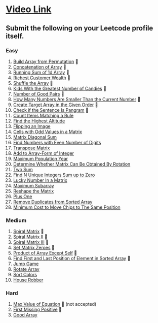 # [Video Link](https://youtu.be/n60Dn0UsbEk)

## Submit the following on your Leetcode profile itself.

### Easy
1. [Build Array from Permutation](https://leetcode.com/problems/build-array-from-permutation/) 🏁
2. [Concatenation of Array](https://leetcode.com/problems/concatenation-of-array/) 🏁
3. [Running Sum of 1d Array](https://leetcode.com/problems/running-sum-of-1d-array/) 🏁
4. [Richest Customer Wealth](https://leetcode.com/problems/richest-customer-wealth/) 🏁
5. [Shuffle the Array](https://leetcode.com/problems/shuffle-the-array/) 🏁
6. [Kids With the Greatest Number of Candies](https://leetcode.com/problems/kids-with-the-greatest-number-of-candies/) 🏁
7. [Number of Good Pairs](https://leetcode.com/problems/number-of-good-pairs/) 🏁
8. [How Many Numbers Are Smaller Than the Current Number](https://leetcode.com/problems/how-many-numbers-are-smaller-than-the-current-number/) 🏁
9. [Create Target Array in the Given Order](https://leetcode.com/problems/create-target-array-in-the-given-order/) 🏁
10. [Check if the Sentence Is Pangram](https://leetcode.com/problems/check-if-the-sentence-is-pangram/) 🏁
11. [Count Items Matching a Rule](https://leetcode.com/problems/count-items-matching-a-rule/)
12. [Find the Highest Altitude](https://leetcode.com/problems/find-the-highest-altitude/)
13. [Flipping an Image](https://leetcode.com/problems/flipping-an-image/)
14. [Cells with Odd Values in a Matrix](https://leetcode.com/problems/cells-with-odd-values-in-a-matrix/)
15. [Matrix Diagonal Sum](https://leetcode.com/problems/matrix-diagonal-sum/)
16. [Find Numbers with Even Number of Digits](https://leetcode.com/problems/find-numbers-with-even-number-of-digits/)
17. [Transpose Matrix](https://leetcode.com/problems/transpose-matrix/)
18. [Add to Array-Form of Integer](https://leetcode.com/problems/add-to-array-form-of-integer/)
19. [Maximum Population Year](https://leetcode.com/problems/maximum-population-year/)
20. [Determine Whether Matrix Can Be Obtained By Rotation](https://leetcode.com/problems/determine-whether-matrix-can-be-obtained-by-rotation/)
21. [Two Sum](https://leetcode.com/problems/two-sum/)
22. [Find N Unique Integers Sum up to Zero](https://leetcode.com/problems/find-n-unique-integers-sum-up-to-zero/)
23. [Lucky Number In a Matrix](https://leetcode.com/problems/lucky-numbers-in-a-matrix/)
24. [Maximum Subarray](https://leetcode.com/problems/maximum-subarray/)
25. [Reshape the Matrix](https://leetcode.com/problems/reshape-the-matrix/)
26. [Plus One](https://leetcode.com/problems/plus-one/)
27. [Remove Duplicates from Sorted Array](https://leetcode.com/problems/remove-duplicates-from-sorted-array/)
28. [Minimum Cost to Move Chips to The Same Position](https://leetcode.com/problems/minimum-cost-to-move-chips-to-the-same-position/)

### Medium
1. [Spiral Matrix](https://leetcode.com/problems/spiral-matrix/) 🏁
2. [Spiral Matrix II](https://leetcode.com/problems/spiral-matrix-ii/) 🏁
3. [Spiral Matrix III](https://leetcode.com/problems/spiral-matrix-iii/) 🏁
4. [Set Matrix Zeroes](https://leetcode.com/problems/set-matrix-zeroes/) 🏁
5. [Product of Array Except Self](https://leetcode.com/problems/product-of-array-except-self/) 🏁
6. [Find First and Last Position of Element in Sorted Array](https://leetcode.com/problems/find-first-and-last-position-of-element-in-sorted-array/) 🏁
7. [Jump Game](https://leetcode.com/problems/jump-game/)
8. [Rotate Array](https://leetcode.com/problems/rotate-array/)
9. [Sort Colors](https://leetcode.com/problems/sort-colors/)
10. [House Robber](https://leetcode.com/problems/house-robber/)

### Hard
1. [Max Value of Equation](https://leetcode.com/problems/max-value-of-equation/) 🏁 (not accepted)
2. [First Missing Positive](https://leetcode.com/problems/first-missing-positive/) 🏁
3. [Good Array](https://leetcode.com/problems/check-if-it-is-a-good-array/)
